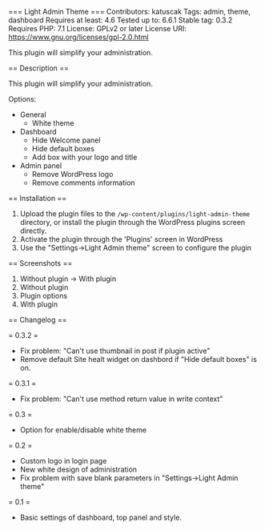 === Light Admin Theme ===
Contributors: katuscak
Tags: admin, theme, dashboard
Requires at least: 4.6
Tested up to: 6.6.1
Stable tag: 0.3.2
Requires PHP: 7.1
License: GPLv2 or later
License URI: https://www.gnu.org/licenses/gpl-2.0.html

This plugin will simplify your administration.

== Description ==

This plugin will simplify your administration.

Options:

* General
    * White theme
* Dashboard
    * Hide Welcome panel
    * Hide default boxes
    * Add box with your logo and title 
* Admin panel
    * Remove WordPress logo
    * Remove comments information

== Installation ==

1. Upload the plugin files to the `/wp-content/plugins/light-admin-theme` directory, or install the plugin through the WordPress plugins screen directly.
2. Activate the plugin through the 'Plugins' screen in WordPress
3. Use the "Settings->Light Admin theme" screen to configure the plugin


== Screenshots ==

1. Without plugin -> With plugin
2. Without plugin
3. Plugin options
4. With plugin

== Changelog ==

= 0.3.2 =
* Fix problem: "Can't use thumbnail in post if plugin active"
* Remove default Site healt widget on dashbord if "Hide default boxes" is on.

= 0.3.1 =
* Fix problem: "Can't use method return value in write context"

= 0.3 =
* Option for enable/disable white theme

= 0.2 =
* Custom logo in login page
* New white design of administration
* Fix problem with save blank parameters in "Settings->Light Admin theme"

= 0.1 =
* Basic settings of dashboard, top panel and style.
